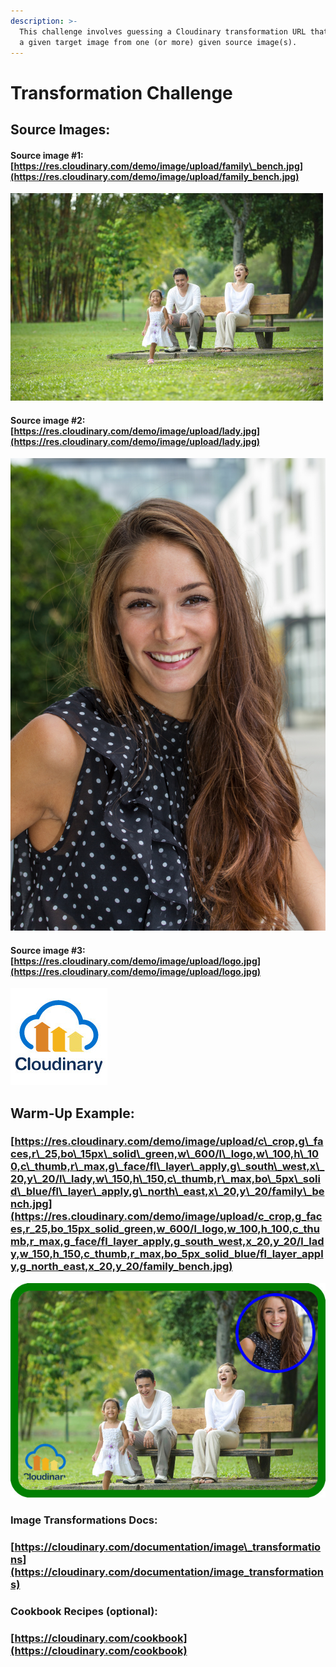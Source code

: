 ```yaml
---
description: >-
  This challenge involves guessing a Cloudinary transformation URL that produces
  a given target image from one (or more) given source image(s).
---
```


# Transformation Challenge

## Source Images:

#### Source image \#1: [https://res.cloudinary.com/demo/image/upload/family\_bench.jpg](https://res.cloudinary.com/demo/image/upload/family_bench.jpg)

![Family Bench](.gitbook/assets/family_bench.jpg)

#### Source image \#2: [https://res.cloudinary.com/demo/image/upload/lady.jpg](https://res.cloudinary.com/demo/image/upload/lady.jpg)

![Lady](.gitbook/assets/lady.jpg)

#### Source image \#3: [https://res.cloudinary.com/demo/image/upload/logo.jpg](https://res.cloudinary.com/demo/image/upload/logo.jpg)

![Logo](.gitbook/assets/logo.jpg)

## Warm-Up Example:

### [https://res.cloudinary.com/demo/image/upload/c\_crop,g\_faces,r\_25,bo\_15px\_solid\_green,w\_600/l\_logo,w\_100,h\_100,c\_thumb,r\_max,g\_face/fl\_layer\_apply,g\_south\_west,x\_20,y\_20/l\_lady,w\_150,h\_150,c\_thumb,r\_max,bo\_5px\_solid\_blue/fl\_layer\_apply,g\_north\_east,x\_20,y\_20/family\_bench.jpg](https://res.cloudinary.com/demo/image/upload/c_crop,g_faces,r_25,bo_15px_solid_green,w_600/l_logo,w_100,h_100,c_thumb,r_max,g_face/fl_layer_apply,g_south_west,x_20,y_20/l_lady,w_150,h_150,c_thumb,r_max,bo_5px_solid_blue/fl_layer_apply,g_north_east,x_20,y_20/family_bench.jpg)

![Target Image \(example\)](.gitbook/assets/composite-one%20%282%29.jpg)

### Image Transformations Docs:

### [https://cloudinary.com/documentation/image\_transformations](https://cloudinary.com/documentation/image_transformations)

### Cookbook Recipes \(optional\):

### [https://cloudinary.com/cookbook](https://cloudinary.com/cookbook)

